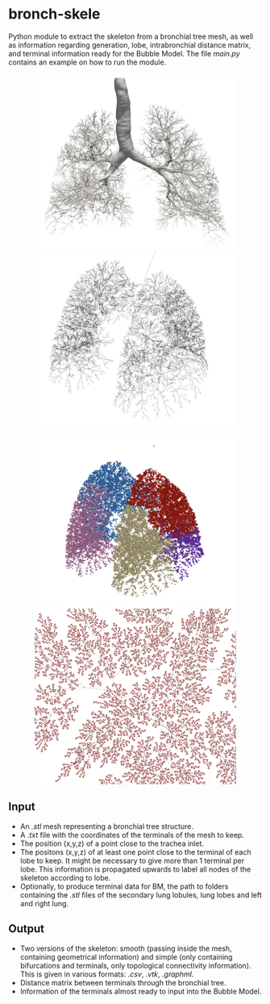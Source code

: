 # bronch-skele
Python module to extract the skeleton from a bronchial tree mesh, as well as information regarding generation, lobe, intrabronchial distance matrix, and terminal information ready for the Bubble Model.
The file *main.py* contains an example on how to run the module.

<p align="center">
<img src="./images/example_1.png" alt="Input mesh" width="400" height="auto" />
<img src="./images/example_2.png" alt="Extracted skeleton" width="400" height="auto">
</p>
<p align="center">
<img src="./images/example_3.png" alt="Lobe information on nodes" width="400" height="auto" />
<img src="./images/example_4.png" alt="Connectivity graph" width="400" height="auto">
</p>


## Input
- An *.stl* mesh representing a bronchial tree structure.
- A *.txt* file with the coordinates of the terminals of the mesh to keep.
- The position (x,y,z) of a point close to the trachea inlet.
- The positons (x,y,z) of at least one point close to the terminal of each lobe to keep. It might be necessary to give more than 1 terminal per lobe. This information is propagated upwards to label all nodes of the skeleton according to lobe.
- Optionally, to produce terminal data for BM, the path to folders containing the *.stl* files of the secondary lung lobules, lung lobes and left and right lung.


## Output
- Two versions of the skeleton: smooth (passing inside the mesh, containing geometrical information) and simple (only containing bifurcations and terminals, only topological connectivity information). This is given in various formats: *.csv*, *.vtk*, *.graphml*.
- Distance matrix between terminals through the bronchial tree.
- Information of the terminals almost ready to input into the Bubble Model.

